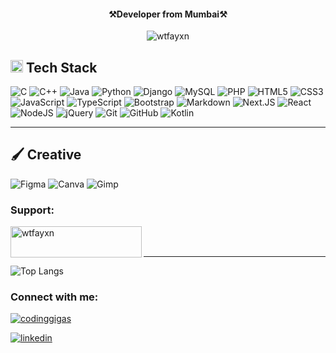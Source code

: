 <h4 align="center"> ⚒️Developer from Mumbai⚒️ </h4>

<p align="center"> <img src="https://komarev.com/ghpvc/?username=wtfayxn&label=Profile%20views&color=0e75b6&style=flat" alt="wtfayxn" /> </p>

<!-- Skills/ Tech Stack -->

## <img src = "https://media2.giphy.com/media/QssGEmpkyEOhBCb7e1/giphy.gif?cid=ecf05e47a0n3gi1bfqntqmob8g9aid1oyj2wr3ds3mg700bl&rid=giphy.gif" width = "20"> Tech Stack

![C](https://img.shields.io/badge/c-000?style=for-the-badge&logo=c&logoColor=white)
![C++](https://img.shields.io/badge/c++-000?style=for-the-badge&logo=c%2B%2B&logoColor=white)
![Java](https://img.shields.io/badge/-Java-000?style=for-the-badge&logo=java)
![Python](https://img.shields.io/badge/-Python-000?style=for-the-badge&logo=python)
![Django](https://img.shields.io/badge/-Django-000?style=for-the-badge&logo=django)
![MySQL](https://img.shields.io/badge/-MySql-000?style=for-the-badge&logo=mysql)
![PHP](https://img.shields.io/badge/php-000?style=for-the-badge&logo=php&logoColor=white) 
![HTML5](https://img.shields.io/badge/-HTML5-000?style=for-the-badge&logo=html5)
![CSS3](https://img.shields.io/badge/-CSS3-000?style=for-the-badge&logo=css3)
![JavaScript](https://img.shields.io/badge/-JavaScript-000?style=for-the-badge&logo=javascript)
![TypeScript](https://img.shields.io/badge/-TypeScript-000?style=for-the-badge&logo=typescript)
![Bootstrap](https://img.shields.io/badge/-Bootstrap-000?style=for-the-badge&logo=bootstrap)
![Markdown](https://img.shields.io/badge/-Markdown-000?style=for-the-badge&logo=markdown)
![Next.JS](https://img.shields.io/badge/next.js-000000?style=for-the-badge&logo=nextdotjs&logoColor=white)
![React](https://img.shields.io/badge/-ReactJS-000?style=for-the-badge&logo=react)
![NodeJS](https://img.shields.io/badge/-NodeJS-000?style=for-the-badge&logo=node.js&logoColor=pink)
![jQuery](https://img.shields.io/badge/jquery-000.svg?style=for-the-badge&logo=jquery&logoColor=white) 
![Git](https://img.shields.io/badge/-Git-000?style=for-the-badge&logo=git)
![GitHub](https://img.shields.io/badge/-GitHub-000?style=for-the-badge&logo=github)
![Kotlin](https://img.shields.io/badge/-kotlin-000?style=for-the-badge&logo=kotlin)

---

## 🖌 Creative

![Figma](https://img.shields.io/badge/-Figma-000?style=for-the-badge&logo=figma)
![Canva](https://img.shields.io/badge/-Canva-000?style=for-the-badge&logo=canva)
![Gimp](https://img.shields.io/badge/-Gimp-000?style=for-the-badge&logo=gimp)
<h3 align="left">Support:</h3>
<p><a href="https://www.buymeacoffee.com/wtfayxn"> <img align="left" src="https://cdn.buymeacoffee.com/buttons/v2/default-yellow.png" height="50" width="210" alt="wtfayxn" /></a></p><br><br>

---

![Top Langs](https://github-readme-stats.vercel.app/api/top-langs/?username=wtfayxn&layout=compact)


<h3 align="left">Connect with me:</h3>

<p align="left"> <a href="https://twitter.com/codinggigas" target="blank"><img src="https://img.shields.io/twitter/follow/codinggigas?logo=twitter&style=for-the-badge" alt="codinggigas" /></a> </p>

<a href="https://linkedin.com/in/ayansayad-dev/" target="_blank">
<img src=https://img.shields.io/badge/linkedin-%231E77B5.svg?&style=for-the-badge&logo=linkedin&logoColor=white alt=linkedin style="margin-bottom: 5px;" />
</a>
<p align="left">
</p>
